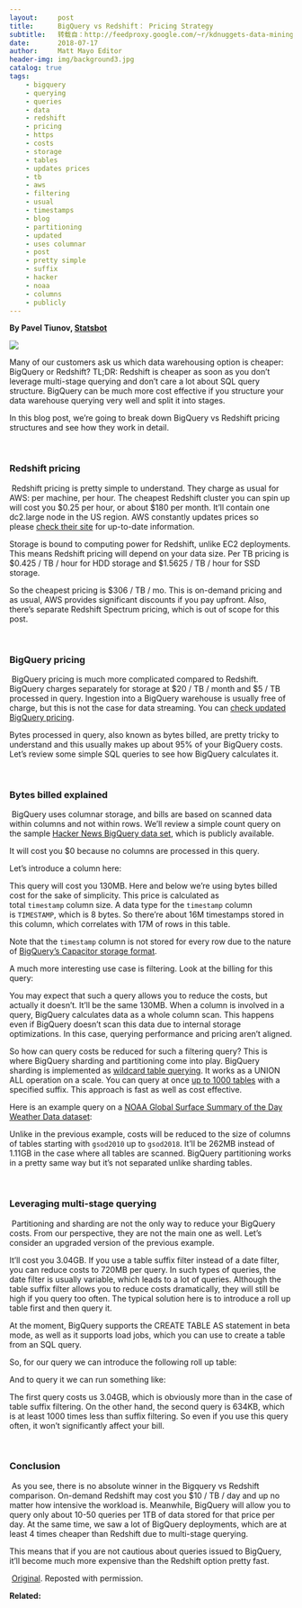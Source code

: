 ```yaml
---
layout:     post
title:      BigQuery vs Redshift： Pricing Strategy
subtitle:   转载自：http://feedproxy.google.com/~r/kdnuggets-data-mining-analytics/~3/FQWFm8_dzpk/bigquery-vs-redshift-pricing-strategy.html
date:       2018-07-17
author:     Matt Mayo Editor
header-img: img/background3.jpg
catalog: true
tags:
    - bigquery
    - querying
    - queries
    - data
    - redshift
    - pricing
    - https
    - costs
    - storage
    - tables
    - updates prices
    - tb
    - aws
    - filtering
    - usual
    - timestamps
    - blog
    - partitioning
    - updated
    - uses columnar
    - post
    - pretty simple
    - suffix
    - hacker
    - noaa
    - columns
    - publicly
---
```


**By Pavel Tiunov, [Statsbot](https://statsbot.co/)**

![](https://statsbot.co/blog/wp-content/uploads/2018/06/Group-2.3-1-1355x563.png)


Many of our customers ask us which data warehousing option is cheaper: BigQuery or Redshift? TL;DR: Redshift is cheaper as soon as you don’t leverage multi-stage querying and don’t care a lot about SQL query structure. BigQuery can be much more cost effective if you structure your data warehouse querying very well and split it into stages.

In this blog post, we’re going to break down BigQuery vs Redshift pricing structures and see how they work in detail.

 

### Redshift pricing

 Redshift pricing is pretty simple to understand. They charge as usual for AWS: per machine, per hour. The cheapest Redshift cluster you can spin up will cost you $0.25 per hour, or about $180 per month. It’ll contain one dc2.large node in the US region. AWS constantly updates prices so please [check their site](https://aws.amazon.com/redshift/pricing) for up-to-date information.

Storage is bound to computing power for Redshift, unlike EC2 deployments. This means Redshift pricing will depend on your data size. Per TB pricing is $0.425 / TB / hour for HDD storage and $1.5625 / TB / hour for SSD storage.

So the cheapest pricing is $306 / TB / mo. This is on-demand pricing and as usual, AWS provides significant discounts if you pay upfront. Also, there’s separate Redshift Spectrum pricing, which is out of scope for this post.

 

### BigQuery pricing

 BigQuery pricing is much more complicated compared to Redshift. BigQuery charges separately for storage at $20 / TB / month and $5 / TB processed in query. Ingestion into a BigQuery warehouse is usually free of charge, but this is not the case for data streaming. You can [check updated BigQuery pricing](https://cloud.google.com/bigquery/pricing).

Bytes processed in query, also known as bytes billed, are pretty tricky to understand and this usually makes up about 95% of your BigQuery costs. Let’s review some simple SQL queries to see how BigQuery calculates it.

 

### Bytes billed explained

 BigQuery uses columnar storage, and bills are based on scanned data within columns and not within rows. We’ll review a simple count query on the sample [Hacker News BigQuery data set](https://cloud.google.com/bigquery/public-data/hacker-news), which is publicly available.



It will cost you $0 because no columns are processed in this query.

Let’s introduce a column here:



This query will cost you 130MB. Here and below we’re using bytes billed cost for the sake of simplicity. This price is calculated as total `timestamp` column size. A data type for the `timestamp` column is `TIMESTAMP`, which is 8 bytes. So there’re about 16M timestamps stored in this column, which correlates with 17M of rows in this table.

Note that the `timestamp` column is not stored for every row due to the nature of [BigQuery’s Capacitor storage format](https://cloud.google.com/blog/big-data/2016/04/inside-capacitor-bigquerys-next-generation-columnar-storage-format).

A much more interesting use case is filtering. Look at the billing for this query:



You may expect that such a query allows you to reduce the costs, but actually it doesn’t. It’ll be the same 130MB. When a column is involved in a query, BigQuery calculates data as a whole column scan. This happens even if BigQuery doesn’t scan this data due to internal storage optimizations. In this case, querying performance and pricing aren’t aligned.

So how can query costs be reduced for such a filtering query? This is where BigQuery sharding and partitioning come into play. BigQuery sharding is implemented as [wildcard table querying](https://cloud.google.com/bigquery/docs/querying-wildcard-tables). It works as a UNION ALL operation on a scale. You can query at once [up to 1000 tables](https://cloud.google.com/bigquery/quotas) with a specified suffix. This approach is fast as well as cost effective.

Here is an example query on a [NOAA Global Surface Summary of the Day Weather Data dataset](https://cloud.google.com/bigquery/public-data/noaa-gsod):



Unlike in the previous example, costs will be reduced to the size of columns of tables starting with `gsod2010` up to `gsod2018`. It’ll be 262MB instead of 1.11GB in the case where all tables are scanned. BigQuery partitioning works in a pretty same way but it’s not separated unlike sharding tables.

 

### Leveraging multi-stage querying

 Partitioning and sharding are not the only way to reduce your BigQuery costs. From our perspective, they are not the main one as well. Let’s consider an upgraded version of the previous example.



It’ll cost you 3.04GB. If you use a table suffix filter instead of a date filter, you can reduce costs to 720MB per query. In such types of queries, the date filter is usually variable, which leads to a lot of queries. Although the table suffix filter allows you to reduce costs dramatically, they will still be high if you query too often. The typical solution here is to introduce a roll up table first and then query it.

At the moment, BigQuery supports the CREATE TABLE AS statement in beta mode, as well as it supports load jobs, which you can use to create a table from an SQL query.

So, for our query we can introduce the following roll up table:



And to query it we can run something like:



The first query costs us 3.04GB, which is obviously more than in the case of table suffix filtering. On the other hand, the second query is 634KB, which is at least 1000 times less than suffix filtering. So even if you use this query often, it won’t significantly affect your bill.

 

### Conclusion

 As you see, there is no absolute winner in the Bigquery vs Redshift comparison. On-demand Redshift may cost you $10 / TB / day and up no matter how intensive the workload is. Meanwhile, BigQuery will allow you to query only about 10-50 queries per 1TB of data stored for that price per day. At the same time, we saw a lot of BigQuery deployments, which are at least 4 times cheaper than Redshift due to multi-stage querying.

This means that if you are not cautious about queries issued to BigQuery, it’ll become much more expensive than the Redshift option pretty fast.

 [Original](https://statsbot.co/blog/bigquery-vs-redshift-pricing?utm_source=kdnuggets&utm_medium=post&utm_campaign=bigquery-redshift). Reposted with permission.

**Related:**



 

